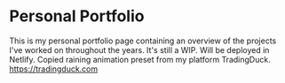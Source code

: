 # Personal Portfolio 

This is my personal portfolio page containing an overview of the projects I've worked on throughout the years. It's still a WIP. Will be deployed in Netlify.
Copied raining animation preset from my platform TradingDuck. https://tradingduck.com

